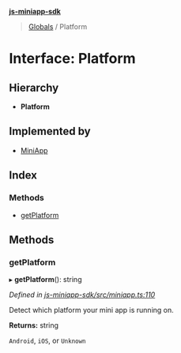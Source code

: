 **[js-miniapp-sdk](../README.md)**

> [Globals](../README.md) / Platform

# Interface: Platform

## Hierarchy

* **Platform**

## Implemented by

* [MiniApp](../classes/miniapp.md)

## Index

### Methods

* [getPlatform](platform.md#getplatform)

## Methods

### getPlatform

▸ **getPlatform**(): string

*Defined in [js-miniapp-sdk/src/miniapp.ts:110](https://github.com/rakutentech/js-miniapp/blob/017cb9d/js-miniapp-sdk/src/miniapp.ts#L110)*

Detect which platform your mini app is running on.

**Returns:** string

`Android`, `iOS`, or `Unknown`
